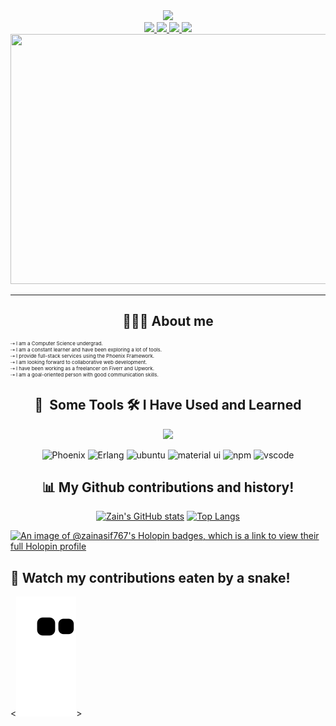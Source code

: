 <div align="center">
  <img src="https://capsule-render.vercel.app/api?type=waving&color=auto&height=100&section=header&text=Hey%20there!%20I'm%20Zain%20Asif&fontSize=40" />
</div>
<div id="badges" align="center">
  <a href="https://www.instagram.com/zain._.asif/">
    <img src="https://img.shields.io/badge/Instagram-E4405F?style=for-the-badge&logo=instagram&logoColor=white">
  </a>
  <a href="https://www.linkedin.com/in/zainasif767/">
    <img src="https://img.shields.io/badge/LinkedIn-0077B5?style=for-the-badge&logo=linkedin&logoColor=white">
  </a>
  <a href="https://www.facebook.com/S.Zain.Asif/">
    <img src="https://img.shields.io/badge/Facebook-1877F2?style=for-the-badge&logo=facebook&logoColor=white">
  </a>
  <a href="https://twitter.com/comeflywithme92">
    <img src="https://img.shields.io/badge/Twitter-1DA1F2?style=for-the-badge&logo=twitter&logoColor=white">
  </a>
</div>
<div align="center">
  <img src="https://img.freepik.com/premium-photo/student-doing-coding-his-computer-setup-with-proper-lighting-night-colorful-pc-table-chair_939033-3731.jpg?w=740" width="600" height="400"/>
</div>

---
<div align="center">
 <h2>🧑🏻‍💻 About me  </h2>
</div>
<p style="font-size: 8px;">
⇢ I am a Computer Science undergrad.
<br>
⇢ I am a constant learner and have been exploring a lot of tools.
<br>
⇢ I provide full-stack services using the Phoenix Framework.
<br>
⇢ I am looking forward to collaborative web development.
<br>
⇢ I have been working as a freelancer on Fiverr and Upwork.
<br>
⇢ I am a goal-oriented person with good communication skills.
</p>

<div align="center">
<h2> 🚀 &nbsp;Some Tools 🛠 I Have Used and Learned</h2>
<p>
  <a href="https://skillicons.dev">
    <img src="https://skillicons.dev/icons?i=git,elixir,babel,cpp,html,css,js,express,github,linux,mongodb,mysql,netlify,nodejs,postgres,py,nextjs,react,redux,stackoverflow,svg,tailwind,vite,md&perline=12" />
  </a>
</p>
<p>
<img src="https://cdn.jsdelivr.net/gh/devicons/devicon/icons/phoenix/phoenix-original-wordmark.svg" alt="Phoenix" width="40" height="40"/>
<img src="https://cdn.jsdelivr.net/gh/devicons/devicon/icons/erlang/erlang-plain-wordmark.svg" alt="Erlang" width="40" height="40"/>
<img src="https://cdn.jsdelivr.net/gh/devicons/devicon/icons/ubuntu/ubuntu-plain.svg" alt="ubuntu" width="40" height="40"/>
<img src="https://cdn.jsdelivr.net/gh/devicons/devicon/icons/materialui/materialui-original.svg" alt="material ui" width="40" height="40"/>  
<img src="https://cdn.jsdelivr.net/gh/devicons/devicon/icons/npm/npm-original-wordmark.svg" alt="npm" width="40" height="40"/>
<img src="https://cdn.jsdelivr.net/gh/devicons/devicon/icons/vscode/vscode-original.svg" alt="vscode" width="40" height="40"/>
</p>
</div>

<div align="center">
  
##  📊 My Github contributions and history!
[![Zain's GitHub stats](https://github-readme-stats.vercel.app/api?username=zainasif767&show_icons=true&theme=radical)](https://github.com/zainasif767/github-readme-stats)    [![Top Langs](https://github-readme-stats.vercel.app/api/top-langs/?username=zainasif767&layout=compact&theme=radical&langs_count=8)](https://github.com/zainasif767/github-readme-stats) 
  
</div>

[![An image of @zainasif767's Holopin badges, which is a link to view their full Holopin profile](https://holopin.me/zainasif767)](https://holopin.io/@zainasif767)


## 🐍 Watch my contributions eaten by a snake!

[//]: <img alt="snake eating my cont" src="https://github.com/ZainAsif767/ZainAsif767/blob/output/github-contribution-grid-snake.svg">


<![snake gif](https://github.com/ZainAsif767/ZainAsif767/blob/output/github-contribution-grid-snake.svg)>










